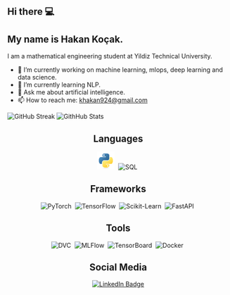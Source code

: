 ## Hi there 💻

## My name is Hakan Koçak.
  I am a mathematical engineering student at Yildiz Technical University.

- 🔭 I’m currently working on machine learning, mlops, deep learning and data science.
- 🌱 I’m currently learning NLP.
- 💬 Ask me about artificial intelligence. 
- 📫 How to reach me: khakan924@gmail.com

![GitHub Streak](http://github-readme-streak-stats.herokuapp.com?user=hakankocakk&theme=gotham&background=)
![GithHub Stats](https://github-readme-stats.vercel.app/api?username=hakankocakk&theme=tokyonight)


<div align="center">
  <h2>Languages</h2>
   <img src="https://raw.githubusercontent.com/devicons/devicon/1119b9f84c0290e0f0b38982099a2bd027a48bf1/icons/python/python-original.svg" title="PYTHON" alt="PYTHON" width="40" height="40"/>&nbsp;
   <img src="https://github.com/user-attachments/assets/894251d2-a785-47cf-8755-b1b1c93374a2" title="SQL" alt="SQL" width="75" height="50"/>&nbsp;  
  </div>

  <div align="center">
  <h2>Frameworks</h2>
    <img src="https://github.com/user-attachments/assets/8bd1d33d-21a2-4a8e-9be7-906363fc78c4" title="PyTorch" alt="PyTorch" width="88" height="50"/>&nbsp;
    <img src="https://github.com/user-attachments/assets/2a9e07dc-608a-4ace-898d-32e49b598638" title="TensorFlow" alt="TensorFlow" width="78" height="50"/>&nbsp;
    <img src="https://github.com/user-attachments/assets/5402a21a-3ea2-4360-814f-a2e9b0f95791" title="Scikit-Learn" alt="Scikit-Learn" width="113" height="50"/>&nbsp;
    <img src="https://github.com/user-attachments/assets/9a6f89e4-fa92-4545-9aa0-e06ba7b87346" title="FastAPI" alt="FastAPI" width="50" height="50"/>&nbsp;
    
    
  </div>

  <div align="center">
  <h2>Tools</h2>
   <img src="https://github.com/user-attachments/assets/cbd0bebe-15ac-4aa7-92d1-ddf17c8569fa" title="DVC" alt="DVC" width="40" height="40"/>&nbsp;
   <img src="https://github.com/user-attachments/assets/276df22f-8829-4c2a-89f8-4ed334caad3b" title="MLFlow" alt="MLFlow" width="110" height="40"/>&nbsp;
   <img src="https://github.com/user-attachments/assets/4ce5bbef-03a4-4d93-ab9f-ad157284f7fc" title="TensorBoard" alt="TensorBoard" width="88" height="50"/>&nbsp;
    <img src="https://github.com/user-attachments/assets/0c8649e2-b16b-4ab5-91f7-7c8362ed695c" title="Docker" alt="Docker" width="40" height="40"/>&nbsp;
  </div>

<div align="center" id="badges">
  <h2>Social Media</h2>
  <a href="https://www.linkedin.com/in/hakankocak1" target="_blank">
     <img width="40" height="40" src="https://upload.wikimedia.org/wikipedia/commons/thumb/f/f8/LinkedIn_icon_circle.svg/2048px-LinkedIn_icon_circle.svg.png" alt="LinkedIn Badge"/>
  </a>
</div>

